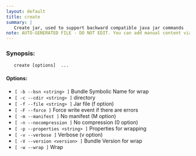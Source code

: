 ```yaml
---
layout: default
title: create
summary: |
   Create jar, used to support backward compatible java jar commands
note: AUTO-GENERATED FILE - DO NOT EDIT. You can add manual content via same filename in _ext sub-folder. 
---
```


### Synopsis: 
	   create [options]  ...


#### Options: 
- `[ -b --bsn <string> ]` Bundle Symbolic Name for wrap
- `[ -c --cdir <string> ]` directory
- `[ -f --file <string> ]` Jar file (f option)
- `[ -F --force ]` Force write event if there are errors
- `[ -m --manifest ]` No manifest (M option)
- `[ -n --nocompression ]` No compression (0 option)
- `[ -p --properties <string> ]` Properties for wrapping
- `[ -v --verbose ]` Verbose (v option)
- `[ -V --version <version> ]` Bundle Version for wrap
- `[ -w --wrap ]` Wrap

